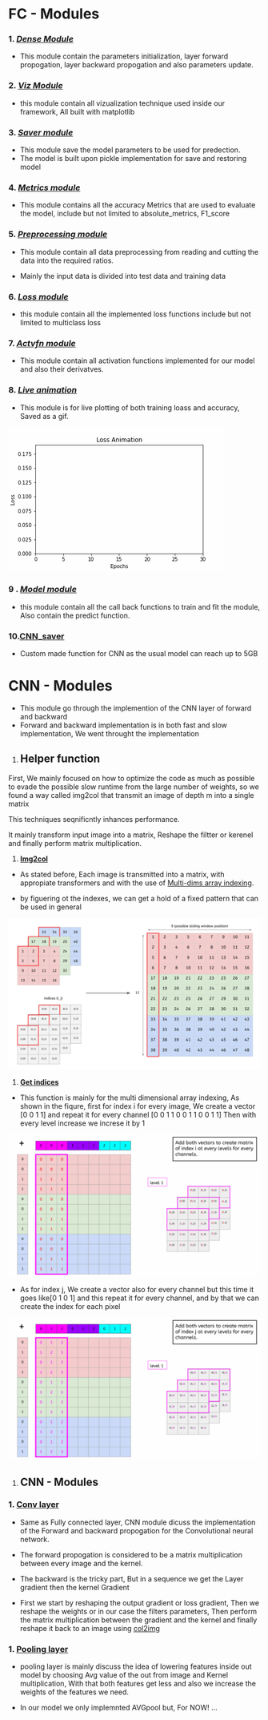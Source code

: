 # __FC - Modules__ 

### 1. [_Dense Module_](https://github.com/ASU-DEVs/NNFramework/blob/main/Modules/dense.py)

* This module contain the parameters initialization, layer forward propogation, layer backward propogation and also parameters update.

### 2. [_Viz Module_](https://github.com/ASU-DEVs/NNFramework/blob/main/Modules/viz.py)

* this module contain all vizualization technique used inside our framework, All built with matplotlib 

### 3. [_Saver module_](https://github.com/ASU-DEVs/NNFramework/blob/main/Modules/saver.py)

* This module save the model parameters to be used for predection. 
* The model is built upon pickle implementation for save and restoring model 

### 4. [_Metrics module_](https://github.com/ASU-DEVs/NNFramework/blob/main/Modules/metrics.py)

* This module contains all the accuracy Metrics that are used to evaluate the model, include but not limited to absolute_metrics, F1_score

### 5. [_Preprocessing module_](https://github.com/ASU-DEVs/NNFramework/blob/main/Modules/Preprocessing.py)

* This module contain all data preprocessing from reading and cutting the data into the required ratios. 

* Mainly the input data is divided into test data and training data

### 6. [_Loss module_](https://github.com/ASU-DEVs/NNFramework/blob/main/Modules/loss.py)

* this module contain all the implemented loss functions include but not limited to multiclass loss 

### 7. [_Actvfn module_](https://github.com/ASU-DEVs/NNFramework/blob/main/Modules/actvfn.py)

* This module contain all activation functions implemented for our model and also their derivatves. 

### 8. [_Live animation_](https://github.com/ASU-DEVs/NNFramework/blob/main/Modules/LiveAnimation.py)

* This module is for live plotting of both training loass and accuracy, Saved as a gif.

![GIF](/Images/animation_loss.gif)

### 9 . [_Model module_](https://github.com/ASU-DEVs/NNFramework/blob/main/Modules/model.py)

* this module contain all the call back functions to train and fit the module, Also contain the predict function.

### 10.[CNN_saver](https://github.com/ASU-DEVs/NNFramework/blob/main/Modules/CNN_Saver.py)

* Custom made function for CNN as the usual model can reach up to 5GB 

# __CNN - Modules__

* This module go through the implemention of the CNN layer of forward and backward 
* Forward and backward implementation is in both fast and slow implementation, We went throught the implementation 

1.  ## __Helper function__ 

First, We mainly focused on how to optimize the code as much as possible to evade the possible slow runtime from the large number of weights, so we found a way called img2col that transmit an image of depth m into a single matrix 

This techniques seqnificntly inhances performance. 

It mainly transform input image into a matrix, Reshape the filtter or kerenel and finally perform matrix multiplication. 

1. [__Img2col__](https://github.com/ASU-DEVs/NNFramework/blob/main/Modules/conv.py#L57)

* As stated before, Each image is transmitted into a matrix, with appropiate transformers and with the use of [Multi-dims array indexing](https://numpy.org/doc/stable/user/basics.indexing.html). 

* by figuering ot the indexes, we can get a hold of a fixed pattern that can be used in general

![GIF](/Images/Img2col.gif)

1. [__Get indices__](https://github.com/ASU-DEVs/NNFramework/blob/main/Modules/conv.py#L4)

* This function is mainly for the multi dimensional array indexing, As shown in the fiqure, first for index i for every image, We create a vector  [0 0 1 1] and repeat it for every channel [0 0 1 1 0 0 1 1 0 0 1 1]
Then with every level increase we increse it by 1 

![GIF](/Images/index.gif) 

* As for index j, We create a vector also for every channel but this time it goes like[0 1 0 1] and this repeat it for every channel, and by that we can create the index for each pixel 

![GIF](/Images/index-j.gif)

1.  ## __CNN - Modules__ 

### 1. [__Conv layer__](https://github.com/ASU-DEVs/NNFramework/blob/main/Modules/conv.py)

* Same as Fully connected layer, CNN module dicuss the implementation of the Forward and backward propogation for the Convolutional neural network.

* The forward propogation is considered to be a matrix multiplication between every image and the kernel.  

* The backward is the tricky part, But in a sequence we get the Layer gradient then the kernel Gradient 

* First we start by reshaping the output gradient or loss gradient, Then we reshape the weights or in our case the filters parameters, Then perform the matrix multiplication between the gradient and the kernel and finally reshape it back to an image using [col2img](https://github.com/ASU-DEVs/NNFramework/blob/main/Modules/conv.py#L77) 

### 1. [__Pooling layer__](https://github.com/ASU-DEVs/NNFramework/blob/main/Modules/pool.py)

* pooling layer is mainly discuss the idea of lowering features inside out model by choosing Avg value of the out from image and Kernel multiplication, With that both features get less and also we increase the weights of the features we need.

* In our model we only implemnted AVGpool but, For NOW! ...

